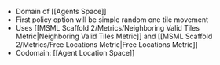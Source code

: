 - Domain of [[Agents Space]]
- First policy option will be simple random one tile movement
- Uses [[MSML Scaffold 2/Metrics/Neighboring Valid Tiles Metric|Neighboring Valid Tiles Metric]] and [[MSML Scaffold 2/Metrics/Free Locations Metric|Free Locations Metric]]
- Codomain: [[Agent Location Space]]